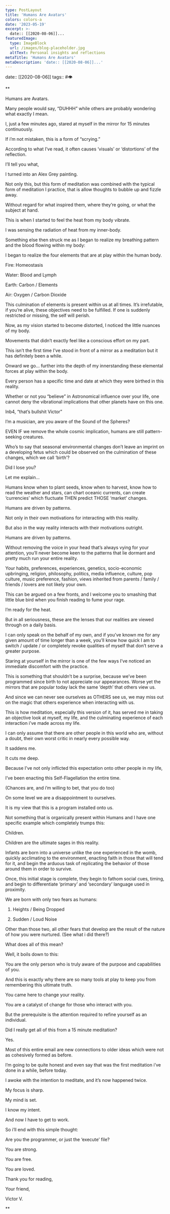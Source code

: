 ```yaml
---
type: PostLayout
title: 'Humans Are Avatars'
colors: colors-a
date: '2023-05-19'
excerpt: >-
  date:: [[2020-08-06]]...
featuredImage:
  type: ImageBlock
  url: /images/blog-placeholder.jpg
  altText: Personal insights and reflections
metaTitle: 'Humans Are Avatars'
metaDescription: 'date:: [[2020-08-06]]...'
---
```


date:: [[2020-08-06]]
tags:: #👁 

**

Humans are Avatars.

  

Many people would say, “DUHHH” while others are probably wondering what exactly I mean.

  

I, just a few minutes ago, stared at myself in the mirror for 15 minutes continuously.

  

If i’m not mistaken, this is a form of “scrying.”

  

According to what I’ve read, it often causes ‘visuals’ or ‘distortions’ of the reflection.

  

I’ll tell you what,

  

I turned into an Alex Grey painting.

  

Not only this, but this form of meditation was combined with the typical form of meditation I practice, that is allow thoughts to bubble up and fizzle away.

  

Without regard for what inspired them, where they’re going, or what the subject at hand.

  

This is when I started to feel the heat from my body vibrate.

  

I was sensing the radiation of heat from my inner-body.

  

Something else then struck me as I began to realize my breathing pattern and the blood flowing within my body:

  

I began to realize the four elements that are at play within the human body.

  

Fire: Homeostasis

  

Water: Blood and Lymph

  

Earth: Carbon / Elements

  

Air: Oxygen / Carbon Dioxide

  

This culmination of elements is present within us at all times. It’s irrefutable, if you’re alive, these objectives need to be fulfilled. If one is suddenly restricted or missing, the self will perish.

  

Now, as my vision started to become distorted, I noticed the little nuances of my body.

  

Movements that didn’t exactly feel like a conscious effort on my part.

  

This isn’t the first time I’ve stood in front of a mirror as a meditation but it has definitely been a while.

  

Onward we go... further into the depth of my innerstanding these elemental forces at play within the body.

  

Every person has a specific time and date at which they were birthed in this reality.

  

Whether or not you “believe” in Astronomical influence over your life, one cannot deny the vibrational implications that other planets have on this one.

  

Inb4, “that’s bullshit Victor”

  

I’m a musician, are you aware of the Sound of the Spheres?

  

EVEN IF we remove the whole cosmic implication, humans are still pattern-seeking creatures.

  

Who’s to say that seasonal environmental changes don’t leave an imprint on a developing fetus which could be observed on the culmination of these changes, which we call ‘birth’?

  

Did I lose you?

  

Let me explain…

  

Humans know when to plant seeds, know when to harvest, know how to read the weather and stars, can chart oceanic currents, can create ‘currencies’ which fluctuate THEN predict THOSE ‘market’ changes.

  

Humans are driven by patterns.

  

Not only in their own motivations for interacting with this reality.

  

But also in the way reality interacts with their motivations outright.

  

Humans are driven by patterns.

  

Without removing the voice in your head that’s always vying for your attention, you’ll never become keen to the patterns that lie dormant and pretty much run your entire reality.

  

Your habits, preferences, experiences, genetics, socio-economic upbringing, religion, philosophy, politics, media influence, culture, pop culture, music preference, fashion, views inherited from parents / family / friends / lovers are not likely your own.

  

This can be argued on a few fronts, and I welcome you to smashing that little blue bird when you finish reading to fume your rage.

  

I’m ready for the heat.

  

But in all seriousness, these are the lenses that our realities are viewed through on a daily basis.

  

I can only speak on the behalf of my own, and if you’ve known me for any given amount of time longer than a week, you’ll know how quick I am to switch / update / or completely revoke qualities of myself that don’t serve a greater purpose.

  

Staring at yourself in the mirror is one of the few ways I’ve noticed an immediate discomfort with the practice.

  

This is something that shouldn’t be a surprise, because we’ve been programmed since birth to not appreciate our appearances. Worse yet the mirrors that are popular today lack the same ‘depth’ that others view us.

  

And since we can never see ourselves as OTHERS see us, we may miss out on the magic that others experience when interacting with us.

  

This is how meditation, especially this version of it, has served me in taking an objective look at myself, my life, and the culminating experience of each interaction i’ve made across my life.

  

I can only assume that there are other people in this world who are, without a doubt, their own worst critic in nearly every possible way.

  

It saddens me.

  

It cuts me deep.

  

Because I’ve not only inflicted this expectation onto other people in my life, 

  

I’ve been enacting this Self-Flagellation the entire time. 

  

(Chances are, and i’m willing to bet, that you do too)

  

On some level we are a disappointment to ourselves.

  

It is my view that this is a program installed onto us.

  

Not something that is organically present within Humans and I have one specific example which completely trumps this:

  

Children.

  

Children are the ultimate sages in this reality.

  

Infants are born into a universe unlike the one experienced in the womb, quickly acclimating to the environment, enacting faith in those that will tend for it, and begin the arduous task of replicating the behavior of those around them in order to survive.

  

Once, this initial stage is complete, they begin to fathom social cues, timing, and begin to differentiate ‘primary’ and ‘secondary’ language used in proximity.

  

We are born with only two fears as humans:

  

1.  Heights / Being Dropped
    
2.  Sudden / Loud Noise
    

  

Other than those two, all other fears that develop are the result of the nature of how you were nurtured. (See what i did there?)  
  
What does all of this mean?

  

Well, it boils down to this:

  

You are the only person who is truly aware of the purpose and capabilities of you.

  

And this is exactly why there are so many tools at play to keep you from remembering this ultimate truth.

  

You came here to change your reality.

  

You are a catalyst of change for those who interact with you.

  

But the prerequisite is the attention required to refine yourself as an individual.

  

Did I really get all of this from a 15 minute meditation?

  

Yes.

  

Most of this entire email are new connections to older ideas which were not as cohesively formed as before.

  

I’m going to be quite honest and even say that was the first meditation i’ve done in a while, before today.

  

I awoke with the intention to meditate, and it’s now happened twice.

  

My focus is sharp.

  

My mind is set.

  

I know my intent.

  

And now I have to get to work.

  

So i’ll end with this simple thought:

  

Are you the programmer, or just the ‘execute’ file?

  

You are strong.

  

You are free.

  

You are loved.

  

Thank you for reading,

  

Your friend,

  

Victor V.

**
